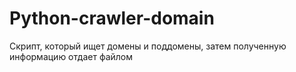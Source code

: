 # Python-crawler-domain
Скрипт, который ищет домены и поддомены, затем полученную информацию отдает файлом
